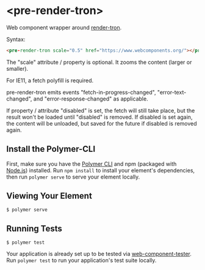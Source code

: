# \<pre-render-tron\>

Web component wrapper around [render-tron](https://render-tron.appspot.com/).

Syntax:

```html
<pre-render-tron scale="0.5" href="https://www.webcomponents.org/"></pre-render-tron>
```

The "scale" attribute / property is optional. It zooms the content (larger or smaller).

For IE11, a fetch polyfill is required.

pre-render-tron emits events "fetch-in-progress-changed", "error-text-changed", and "error-response-changed" as applicable.

If property / attribute "disabled" is set, the fetch will still take place, but the result won't be loaded until "disabled" is removed. If disabled is set again, the content will be unloaded, but saved for the future if disabled is removed again.

<!--
```
<custom-element-demo>
  <template>
    <div>
      <h3>Basic pre-render-tron demo</h3>
      <script src="https://unpkg.com/@webcomponents/webcomponentsjs/webcomponents-loader.js"></script>
      <script type="module" src="https://unpkg.com/pre-render-tron@0.0.3/pre-render-tron.js?module"></script>
      <pre-render-tron scale="0.8" href="https://www.webcomponents.org/"></pre-render-tron>
    </div>
    </template>
</custom-element-demo>
```
-->

## Install the Polymer-CLI

First, make sure you have the [Polymer CLI](https://www.npmjs.com/package/polymer-cli) and npm (packaged with [Node.js](https://nodejs.org)) installed. Run `npm install` to install your element's dependencies, then run `polymer serve` to serve your element locally.

## Viewing Your Element

```
$ polymer serve
```

## Running Tests

```
$ polymer test
```

Your application is already set up to be tested via [web-component-tester](https://github.com/Polymer/web-component-tester). Run `polymer test` to run your application's test suite locally.
